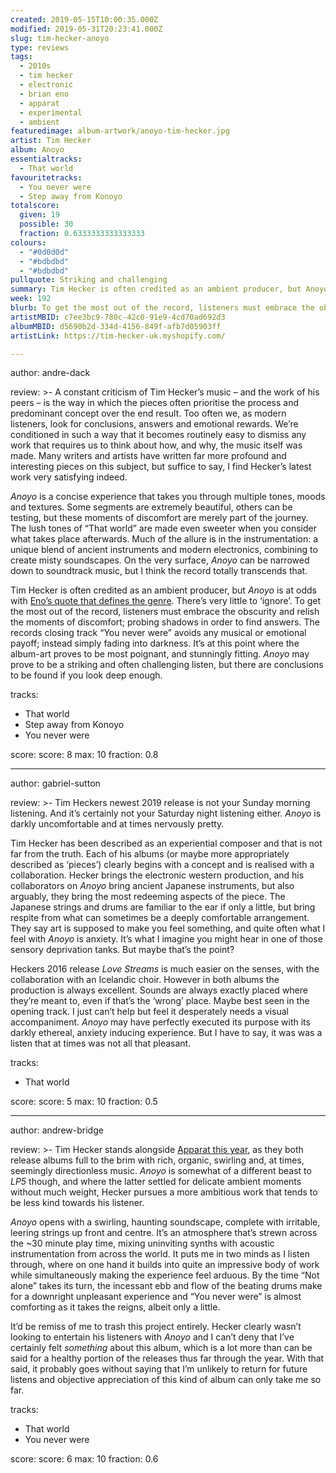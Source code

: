 ```yaml
---
created: 2019-05-15T10:00:35.000Z
modified: 2019-05-31T20:23:41.000Z
slug: tim-hecker-anoyo
type: reviews
tags:
  - 2010s
  - tim hecker
  - electronic
  - brian eno
  - apparat
  - experimental
  - ambient
featuredimage: album-artwork/anoyo-tim-hecker.jpg
artist: Tim Hecker
album: Anoyo
essentialtracks:
  - That world
favouritetracks:
  - You never were
  - Step away from Konoyo
totalscore:
  given: 19
  possible: 30
  fraction: 0.6333333333333333
colours:
  - "#0d0d0d"
  - "#bdbdbd"
  - "#bdbdbd"
pullquote: Striking and challenging
summary: Tim Hecker is often credited as an ambient producer, but Anoyo is at odds with Eno's quote that defines the genre. There's very little to 'ignore'. To get the most out of the record, listeners must embrace the obscurity and relish the moments of discomfort; probing shadows in order to find answers.
week: 192
blurb: To get the most out of the record, listeners must embrace the obscurity and relish the moments of discomfort; probing shadows in order to find answers.
artistMBID: c7ee3bc9-780c-42c0-91e9-4cd70ad692d3
albumMBID: d5690b2d-334d-4156-849f-afb7d05903ff
artistLink: https://tim-hecker-uk.myshopify.com/

---
```


author: andre-dack

review: >-
  A constant criticism of Tim Hecker’s music – and the work of his peers – is the way in which the pieces often prioritise the process and predominant concept over the end result. Too often we, as modern listeners, look for conclusions, answers and emotional rewards. We’re conditioned in such a way that it becomes routinely easy to dismiss any work that requires us to think about how, and why, the music itself was made. Many writers and artists have written far more profound and interesting pieces on this subject, but suffice to say, I find Hecker’s latest work very satisfying indeed.

  *Anoyo* is a concise experience that takes you through multiple tones, moods and textures. Some segments are extremely beautiful, others can be testing, but these moments of discomfort are merely part of the journey. The lush tones of “That world” are made even sweeter when you consider what takes place afterwards. Much of the allure is in the instrumentation: a unique blend of ancient instruments and modern electronics, combining to create misty soundscapes. On the very surface, *Anoyo* can be narrowed down to soundtrack music, but I think the record totally transcends that.

  Tim Hecker is often credited as an ambient producer, but *Anoyo* is at odds with [Eno’s quote that defines the genre](/reviews/brian-eno-ambient-1-music-for-airports/). There’s very little to ‘ignore’. To get the most out of the record, listeners must embrace the obscurity and relish the moments of discomfort; probing shadows in order to find answers. The records closing track “You never were” avoids any musical or emotional payoff; instead simply fading into darkness. It’s at this point where the album-art proves to be most poignant, and stunningly fitting. *Anoyo* may prove to be a striking and often challenging listen, but there are conclusions to be found if you look deep enough.

tracks:
  - That world
  - ­­Step away from Konoyo
  - ­­You never were

score:
  score: 8
  max: 10
  fraction: 0.8

---
author: gabriel-sutton

review: >-
  Tim Heckers newest 2019 release is not your Sunday morning listening. And it’s certainly not your Saturday night listening either. *Anoyo* is darkly uncomfortable and at times nervously pretty.

  Tim Hecker has been described as an experiential composer and that is not far from the truth. Each of his albums (or maybe more appropriately described as ‘pieces’) clearly begins with a concept and is realised with a collaboration. Hecker brings the electronic western production, and his collaborators on *Anoyo* bring ancient Japanese instruments, but also arguably, they bring the most redeeming aspects of the piece. The Japanese strings and drums are familiar to the ear if only a little, but bring respite from what can sometimes be a deeply comfortable arrangement. They say art is supposed to make you feel something, and quite often what I feel with *Anoyo* is anxiety. It’s what I imagine you might hear in one of those sensory deprivation tanks. But maybe that’s the point?

  Heckers 2016 release *Love Streams* is much easier on the senses, with the collaboration with an Icelandic choir. However in both albums the production is always excellent. Sounds are always exactly placed where they’re meant to, even if that’s the ‘wrong’ place. Maybe best seen in the opening track. I just can’t help but feel it desperately needs a visual accompaniment. *Anoyo* may have perfectly executed its purpose with its darkly ethereal, anxiety inducing experience. But I have to say, it was was a listen that at times was not all that pleasant.

tracks:
  - That world

score:
  score: 5
  max: 10
  fraction: 0.5

---
author: andrew-bridge

review: >-
  Tim Hecker stands alongside [Apparat this year](/reviews/apparat-lp5/), as they both release albums full to the brim with rich, organic, swirling and, at times, seemingly directionless music. *Anoyo* is somewhat of a different beast to *LP5* though, and where the latter settled for delicate ambient moments without much weight, Hecker pursues a more ambitious work that tends to be less kind towards his listener.

  *Anoyo* opens with a swirling, haunting soundscape, complete with irritable, leering strings up front and centre. It’s an atmosphere that’s strewn across the \~30 minute play time, mixing uninviting synths with acoustic instrumentation from across the world. It puts me in two minds as I listen through, where on one hand it builds into quite an impressive body of work while simultaneously making the experience feel arduous. By the time “Not alone” takes its turn, the incessant ebb and flow of the beating drums make for a downright unpleasant experience and “You never were” is almost comforting as it takes the reigns, albeit only a little.

  It’d be remiss of me to trash this project entirely. Hecker clearly wasn’t looking to entertain his listeners with *Anoyo* and I can’t deny that I’ve certainly felt *something* about this album, which is a lot more than can be said for a healthy portion of the releases thus far through the year. With that said, it probably goes without saying that I’m unlikely to return for future listens and objective appreciation of this kind of album can only take me so far.

tracks:
  - That world
  - ­­You never were
  
score:
  score: 6
  max: 10
  fraction: 0.6
